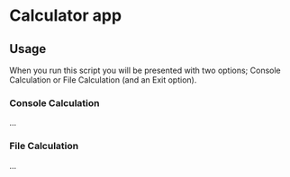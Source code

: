 # Calculator app

## Usage

When you run this script you will be presented with two options; Console Calculation or File Calculation (and an Exit option).

### Console Calculation

...

### File Calculation

...

